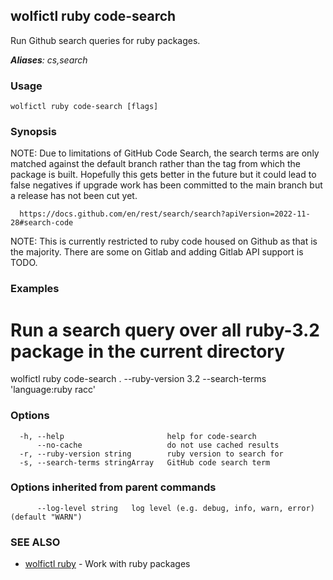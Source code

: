 ## wolfictl ruby code-search

Run Github search queries for ruby packages.

***Aliases**: cs,search*

### Usage

```
wolfictl ruby code-search [flags]
```

### Synopsis


NOTE: Due to limitations of GitHub Code Search, the search terms are only matched
      against the default branch rather than the tag from which the package is
      built. Hopefully this gets better in the future but it could lead to false
      negatives if upgrade work has been committed to the main branch but a release
      has not been cut yet.

      https://docs.github.com/en/rest/search/search?apiVersion=2022-11-28#search-code

NOTE: This is currently restricted to ruby code housed on Github as that is the
      majority. There are some on Gitlab and adding Gitlab API support is TODO.


### Examples


# Run a search query over all ruby-3.2 package in the current directory
wolfictl ruby code-search . --ruby-version 3.2 --search-terms 'language:ruby racc'


### Options

```
  -h, --help                       help for code-search
      --no-cache                   do not use cached results
  -r, --ruby-version string        ruby version to search for
  -s, --search-terms stringArray   GitHub code search term
```

### Options inherited from parent commands

```
      --log-level string   log level (e.g. debug, info, warn, error) (default "WARN")
```

### SEE ALSO

* [wolfictl ruby](wolfictl_ruby.md)	 - Work with ruby packages

